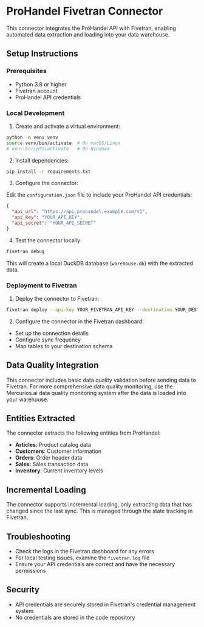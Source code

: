 # ProHandel Fivetran Connector

This connector integrates the ProHandel API with Fivetran, enabling automated data extraction and loading into your data warehouse.

## Setup Instructions

### Prerequisites

- Python 3.8 or higher
- Fivetran account
- ProHandel API credentials

### Local Development

1. Create and activate a virtual environment:

```bash
python -m venv venv
source venv/bin/activate  # On macOS/Linux
# venv\Scripts\activate   # On Windows
```

2. Install dependencies:

```bash
pip install -r requirements.txt
```

3. Configure the connector:

Edit the `configuration.json` file to include your ProHandel API credentials:

```json
{
  "api_url": "https://api.prohandel.example.com/v1",
  "api_key": "YOUR_API_KEY",
  "api_secret": "YOUR_API_SECRET"
}
```

4. Test the connector locally:

```bash
fivetran debug
```

This will create a local DuckDB database (`warehouse.db`) with the extracted data.

### Deployment to Fivetran

1. Deploy the connector to Fivetran:

```bash
fivetran deploy --api-key YOUR_FIVETRAN_API_KEY --destination YOUR_DESTINATION --connection prohandel
```

2. Configure the connector in the Fivetran dashboard:

- Set up the connection details
- Configure sync frequency
- Map tables to your destination schema

## Data Quality Integration

This connector includes basic data quality validation before sending data to Fivetran. For more comprehensive data quality monitoring, use the Mercurios.ai data quality monitoring system after the data is loaded into your warehouse.

## Entities Extracted

The connector extracts the following entities from ProHandel:

- **Articles**: Product catalog data
- **Customers**: Customer information
- **Orders**: Order header data
- **Sales**: Sales transaction data
- **Inventory**: Current inventory levels

## Incremental Loading

The connector supports incremental loading, only extracting data that has changed since the last sync. This is managed through the state tracking in Fivetran.

## Troubleshooting

- Check the logs in the Fivetran dashboard for any errors
- For local testing issues, examine the `fivetran.log` file
- Ensure your API credentials are correct and have the necessary permissions

## Security

- API credentials are securely stored in Fivetran's credential management system
- No credentials are stored in the code repository
